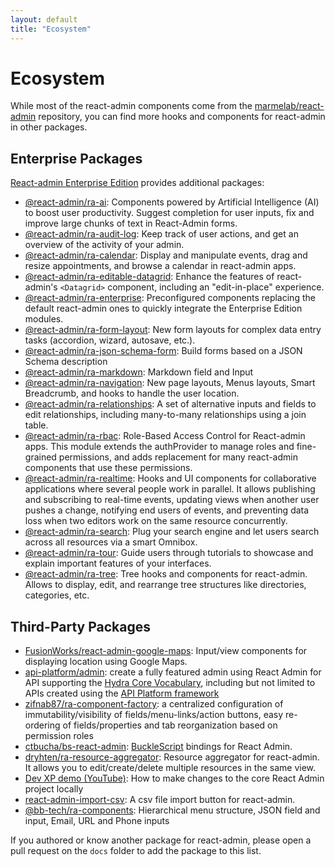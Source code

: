 ```yaml
---
layout: default
title: "Ecosystem"
---
```


# Ecosystem

While most of the react-admin components come from the [marmelab/react-admin](https://github.com/marmelab/react-admin) repository, you can find more hooks and components for react-admin in other packages.

## Enterprise Packages

[React-admin Enterprise Edition](https://react-admin-ee.marmelab.com) provides additional packages:

- [@react-admin/ra-ai](https://react-admin-ee.marmelab.com/modules/ra-ai): Components powered by Artificial Intelligence (AI) to boost user productivity. Suggest completion for user inputs, fix and improve large chunks of text in React-Admin forms.
- [@react-admin/ra-audit-log](https://react-admin-ee.marmelab.com/modules/ra-audit-log): Keep track of user actions, and get an overview of the activity of your admin.
- [@react-admin/ra-calendar](https://react-admin-ee.marmelab.com/modules/ra-calendar): Display and manipulate events, drag and resize appointments, and browse a calendar in react-admin apps.
- [@react-admin/ra-editable-datagrid](https://react-admin-ee.marmelab.com/modules/ra-editable-datagrid): Enhance the features of react-admin's `<Datagrid>` component, including an "edit-in-place" experience.
- [@react-admin/ra-enterprise](https://react-admin-ee.marmelab.com/modules/ra-enterprise): Preconfigured components replacing the default react-admin ones to quickly integrate the Enterprise Edition modules.
- [@react-admin/ra-form-layout](https://react-admin-ee.marmelab.com/modules/ra-form-layout): New form layouts for complex data entry tasks (accordion, wizard, autosave, etc.).
- [@react-admin/ra-json-schema-form](https://react-admin-ee.marmelab.com/modules/ra-json-schema-form): Build forms based on a JSON Schema description
- [@react-admin/ra-markdown](https://react-admin-ee.marmelab.com/modules/ra-markdown): Markdown field and Input
- [@react-admin/ra-navigation](https://react-admin-ee.marmelab.com/modules/ra-navigation): New page layouts, Menus layouts, Smart Breadcrumb, and hooks to handle the user location.
- [@react-admin/ra-relationships](https://react-admin-ee.marmelab.com/modules/ra-relationships): A set of alternative inputs and fields to edit relationships, including many-to-many relationships using a join table.
- [@react-admin/ra-rbac](https://react-admin-ee.marmelab.com/modules/ra-rbac): Role-Based Access Control for React-admin apps. This module extends the authProvider to manage roles and fine-grained permissions, and adds replacement for many react-admin components that use these permissions.
- [@react-admin/ra-realtime](https://react-admin-ee.marmelab.com/modules/ra-realtime): Hooks and UI components for collaborative applications where several people work in parallel. It allows publishing and subscribing to real-time events, updating views when another user pushes a change, notifying end users of events, and preventing data loss when two editors work on the same resource concurrently.
- [@react-admin/ra-search](https://react-admin-ee.marmelab.com/modules/ra-search): Plug your search engine and let users search across all resources via a smart Omnibox.
- [@react-admin/ra-tour](https://react-admin-ee.marmelab.com/modules/ra-tour): Guide users through tutorials to showcase and explain important features of your interfaces.
- [@react-admin/ra-tree](https://react-admin-ee.marmelab.com/modules/ra-tree): Tree hooks and components for react-admin. Allows to display, edit, and rearrange tree structures like directories, categories, etc.

## Third-Party Packages

- [FusionWorks/react-admin-google-maps](https://github.com/FusionWorks/react-admin-google-maps): Input/view components for displaying location using Google Maps.
- [api-platform/admin](https://api-platform.com/docs/admin): create a fully featured admin using React Admin for API supporting the [Hydra Core Vocabulary](https://www.hydra-cg.com/), including but not limited to APIs created using the [API Platform framework](https://api-platform.com)
- [zifnab87/ra-component-factory](https://github.com/zifnab87/ra-component-factory): a centralized configuration of immutability/visibility of fields/menu-links/action buttons, easy re-ordering of fields/properties and tab reorganization based on permission roles
- [ctbucha/bs-react-admin](https://github.com/ctbucha/bs-react-admin): [BuckleScript](https://bucklescript.github.io/) bindings for React Admin.
- [dryhten/ra-resource-aggregator](https://github.com/dryhten/ra-resource-aggregator): Resource aggregator for react-admin. It allows you to edit/create/delete multiple resources in the same view.
- [Dev XP demo (YouTube)](https://youtu.be/nHkVxDEnB3g): How to make changes to the core React Admin project locally
- [react-admin-import-csv](https://github.com/benwinding/react-admin-import-csv): A csv file import button for react-admin.
- [@bb-tech/ra-components](https://github.com/BigBasket/ra-components): Hierarchical menu structure, JSON field and input, Email, URL and Phone inputs

If you authored or know another package for react-admin, please open a pull request on the `docs` folder to add the package to this list. 